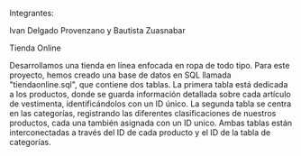 Integrantes:

Ivan Delgado Provenzano y Bautista Zuasnabar 

Tienda Online

 Desarrollamos una tienda en línea enfocada en ropa de todo tipo. Para este proyecto, hemos creado una base de datos en SQL llamada "tiendaonline.sql", que contiene dos tablas. La primera tabla está dedicada a los productos, donde se guarda información detallada sobre cada artículo de vestimenta, identificándolos con un ID único. La segunda tabla se centra en las categorías, registrando las diferentes clasificaciones de nuestros productos, cada una también asignada con un ID unico. Ambas tablas están interconectadas a través del ID de cada producto y el ID de la tabla de categorías. 
